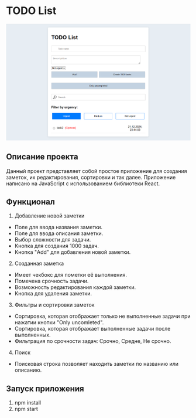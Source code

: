 # TODO List
 
![](https://github.com/soqyew/TODO-List/blob/main/todo_list.png?raw=true)

## Описание проекта
Данный проект представляет собой простое приложение для создания заметок, их редактирования, сортировки и так далее. 
Приложение написано на JavaScript с использованием библиотеки React.

## Функционал

 1. Добавление новой заметки
 * Поле для ввода названия заметки.
 * Поле для ввода описания заметки.
 * Выбор сложности для задачи.
 * Кнопка для создания 1000 задач.
 * Кнопка "Add" для добавления новой заметки.
   
 2. Созданная заметка
 * Имеет чекбокс для пометки её выполнения.
 * Помечена срочность задачи.
 * Возможность редактирования каждой заметки.
 * Кнопка для удаления заметки.

 3. Фильтры и сортировки заметок
 * Сортировка, которая отображает только не выполненные задачи при нажатии кнопки "Only uncomleted".
 * Сортировка, которая отображает выполненные задачи после выполненных.
 * Фильтрация по срочности задач: Срочно, Средне, Не срочно.
   
 4. Поиск
 * Поисковая строка позволяет находить заметки по названию или описанию.
   
## Запуск приложения 
1. npm install
2. npm start
